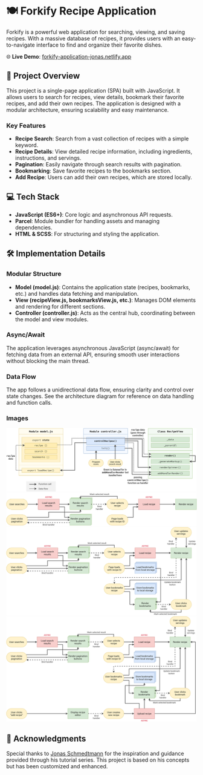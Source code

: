 # 🍽️ Forkify Recipe Application

Forkify is a powerful web application for searching, viewing, and saving recipes. With a massive database of recipes, it provides users with an easy-to-navigate interface to find and organize their favorite dishes.

🌐 **Live Demo**: [forkify-application-jonas.netlify.app](https://forkify-application-jonas.netlify.app)

## 🚀 Project Overview

This project is a single-page application (SPA) built with JavaScript. It allows users to search for recipes, view details, bookmark their favorite recipes, and add their own recipes. The application is designed with a modular architecture, ensuring scalability and easy maintenance.

### Key Features

- **Recipe Search**: Search from a vast collection of recipes with a simple keyword.
- **Recipe Details**: View detailed recipe information, including ingredients, instructions, and servings.
- **Pagination**: Easily navigate through search results with pagination.
- **Bookmarking**: Save favorite recipes to the bookmarks section.
- **Add Recipe**: Users can add their own recipes, which are stored locally.

## 💻 Tech Stack

- **JavaScript (ES6+)**: Core logic and asynchronous API requests.
- **Parcel**: Module bundler for handling assets and managing dependencies.
- **HTML & SCSS**: For structuring and styling the application.

## 🛠️ Implementation Details

### Modular Structure

- **Model (model.js)**: Contains the application state (recipes, bookmarks, etc.) and handles data fetching and manipulation.
- **View (recipeView.js, bookmarksView.js, etc.)**: Manages DOM elements and rendering for different sections.
- **Controller (controller.js)**: Acts as the central hub, coordinating between the model and view modules.

### Async/Await

The application leverages asynchronous JavaScript (async/await) for fetching data from an external API, ensuring smooth user interactions without blocking the main thread.

### Data Flow

The app follows a unidirectional data flow, ensuring clarity and control over state changes. See the architecture diagram for reference on data handling and function calls.

### Images

![Architecture Diagram](forkify-architecture-recipe-loading.png)
![Flowchart Part 1](forkify-flowchart-part-1.png)
![Flowchart Part 2](forkify-flowchart-part-2.png)
![Flowchart Part 3](forkify-flowchart-part-3.png)

## 🙏 Acknowledgments

Special thanks to [Jonas Schmedtmann](https://codingheroes.io/) for the inspiration and guidance provided through his tutorial series. This project is based on his concepts but has been customized and enhanced.
